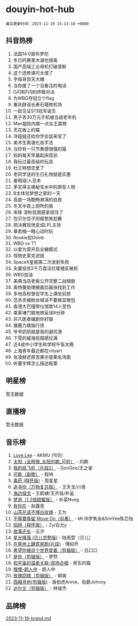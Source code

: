 # douyin-hot-hub

`最后更新时间：2023-11-19 15:13:18 +0800`

## 抖音热榜

1. 法国14:0直布罗陀
1. 冬日的赛里木湖也很美
1. 国产高端工业母机打破垄断
1. 这个选修课可太值了
1. 字母哥惊天大帽
1. 当你接了一个没备注的电话
1. D闪和F闪的终极对决
1. 为WBG夺冠立个flag
1. 重庆辟谣长寿石堰修机场
1. 一起见证S13冠军诞生
1. 男子丢30万元手机被当成老年机
1. Man姐给内娱一点女王震撼
1. 天花板上的猫
1. 洋娃娃还给你学会鼠来宝了
1. 美术生离谱化妆手法
1. 当你有一只节奏感很强的猫
1. 妈妈每天早晨起床现状
1. 我玩过最高级的玩具
1. 杜兰特想恋爱了
1. 老同学送的生日礼物就是实惠
1. 姜珮瑶i人范本
1. 茅奖得主揭秘宝水中的原型人物
1. B太体验梦想之家的一天
1. 真是一场酣畅淋漓的自首
1. 冬天半夜上厕所的我
1. 宋轶 深秋氛围感拿捏住了
1. 包贝尔饺子同框憋笑尬舞
1. 把决赛现场变成LPL主场
1. 章若楠一眼心动时刻
1. Rookie怼Doinb
1. WBG vs T1
1. 以爱为营开启全糖模式
1. 怪物史莱克滤镜
1. SpaceX星舰第二次发射失败
1. 夫妻投资2千万盘活烂尾楼反被抓
1. WBG加油
1. 美典当店老板公开完整二战相册
1. 奥特曼助理被裁后最快找到工作
1. 多地高校督促学生上课坐前排
1. 范丞丞被粉丝喊话不要做显眼包
1. 香港大巴撞殡仪馆致14人受伤
1. 乘客堵门致地铁延误8分钟
1. 非凡医者编剧你好狠
1. 雄鹿力擒独行侠
1. 爷爷奶奶就是我的避风港
1. 下雪的威海氛围感拉满
1. 近4成中小学生称学校午饭太晚
1. 上海青年最近都在cityart
1. 张凌赫还原苦果亦是果名场面
1. 听董宇辉怎么描述板栗

## 明星榜

暂无数据

## 直播榜

暂无数据

## 音乐榜

1. [Love Lee](https://sf6-cdn-tos.douyinstatic.com/obj/tos-cn-ve-2774/o05GbkJGbCBTdDnMtB0fwOYgkeZp23vrWQDQBS) - AKMU (악뮤)
1. [太阳（全网搜_太阳刘鹏_可听）](https://sf3-cdn-tos.douyinstatic.com/obj/tos-cn-ve-2774/ogWbyIQnlBFImVbeDocRdCIYtBHlbJXgfZMvgz) - 刘鹏
1. [我的纸飞机（片段2）](https://sf6-cdn-tos.douyinstatic.com/obj/tos-cn-ve-2774/oM2ZrKcg2CD5AeRB2gkeXOFB1IxAGJdZPazYHf) - GooGoo/王之睿
1. [可能（副歌）](https://sf6-cdn-tos.douyinstatic.com/obj/tos-cn-ve-2774/cde1731888894259b333569393c2fb51) - 程响
1. [毒药 (释怀版)](https://sf6-cdn-tos.douyinstatic.com/obj/tos-cn-ve-2774/oYILMEAzspdZBIzy4frJNB8ZHPHWAhiwowd4Ad) - 周星星
1. [追寻你（万物复苏版）](https://sf6-cdn-tos.douyinstatic.com/obj/tos-cn-ve-2774/oYeAZJsbjIDit9APmBg8u6uDUQnHmoCf3gbo74) - 王天戈/川青
1. [海边探戈](https://sf6-cdn-tos.douyinstatic.com/obj/tos-cn-ve-2774/os9gE0VQCGqt6VQkZDyBBYvfSDY0QFe3vVmubn) - 王鹤棣/王齐铭/朴鲨
1. [梦游（1.2倍甜蜜版）](https://sf3-cdn-tos.douyinstatic.com/obj/tos-cn-ve-2774/o4gyAUm8hwufoEABmwVIiQtHsFuGzAEEWtNMzo) - 补菜Nveg
1. [有你在](https://sf3-cdn-tos.douyinstatic.com/obj/tos-cn-ve-2774/o8zImmNsI8B0yfAW5FKAB1oBhkMAlIrwsZEi1V) - 赵露思
1. [山茶花读不懂白玫瑰](https://sf6-cdn-tos.douyinstatic.com/obj/tos-cn-ve-2774/osfn8B7DktrRHEPJgPCfDbw7QDQEkwC16BxZg9) - 王为
1. [不需要挽留 Move On（前奏）](https://sf3-cdn-tos.douyinstatic.com/obj/tos-cn-ve-2774/ooCBhgCCkF4nExzQL9WZSUbitfA8IsDkgQIYhe) - Mr.16罗隽永&SimYee陈芯怡
1. [陷阱（释怀版）](https://sf3-cdn-tos.douyinstatic.com/obj/tos-cn-ve-2774/oE8C21LeZrzKLDFfQYgMzx4GAIHageG5IzayY7) - Zy/白允y
1. [故事还长](https://sf6-cdn-tos.douyinstatic.com/obj/tos-cn-ve-2774/30a26758c8594f0ab81ac675c33ee2c5) - 云汐
1. [星光降落 (贝儿完整版)](https://sf6-cdn-tos.douyinstatic.com/obj/tos-cn-ve-2774/okwB9hAwyAtsFFkFBzAX1hOOfQuIoMNs0W2Mwr) - 陆雨萱（贝儿）
1. [在草地上肆意奔跑(片段)](https://sf3-cdn-tos.douyinstatic.com/obj/tos-cn-ve-2774/8831d494742f45dabdfa8adb8b817259) - 傅如乔
1. [希望你被这个世界爱着（剪辑版）](https://sf3-cdn-tos.douyinstatic.com/obj/tos-cn-ve-2774/oo4H3BfEygN7l7bQaMBOZHCQ1eI4FqtED5skQ2) - 吕口口
1. [是你（剪辑版）](https://sf6-cdn-tos.douyinstatic.com/obj/tos-cn-ve-2774/46019dae783c4c969944217fe1cfafc4) - 梦然
1. [和宇宙的温柔关联-现场合唱](https://sf6-cdn-tos.douyinstatic.com/obj/tos-cn-ve-2774/o0hONGDYQBgk0e5bqDeQOonVmncA6tC2nBwZLT) - 房东的猫
1. [慢慢-颜人中](https://sf6-cdn-tos.douyinstatic.com/obj/tos-cn-ve-2774/ocjHNfBXdBxQNC8ZGAeoLMFTUgtBg8bkExunDC) - 颜人中
1. [玫瑰窃贼（剪辑版）](https://sf3-cdn-tos.douyinstatic.com/obj/tos-cn-ve-2774/oMqAsB3ixIhSWqAJOAwf3a0hU2zKJLBolQtFlI) - 柳爽
1. [西厢寻他(剪辑版)](https://sf6-cdn-tos.douyinstatic.com/obj/tos-cn-ve-2774/oUsAVfAQKlRNxEv5qxvIB8o5qmIWUcXbzJKJhw) - 唐伯虎Annie、伯爵Johnny
1. [达尔文（剪辑版）](https://sf3-cdn-tos.douyinstatic.com/obj/tos-cn-ve-2774/oQuPQQmEgnCeZsgKQ78VBZjNVtegzBGpoSbQPD) - 林俊杰

## 品牌榜

[2023-11-19-brand.md](2023-11-19-brand.md)
